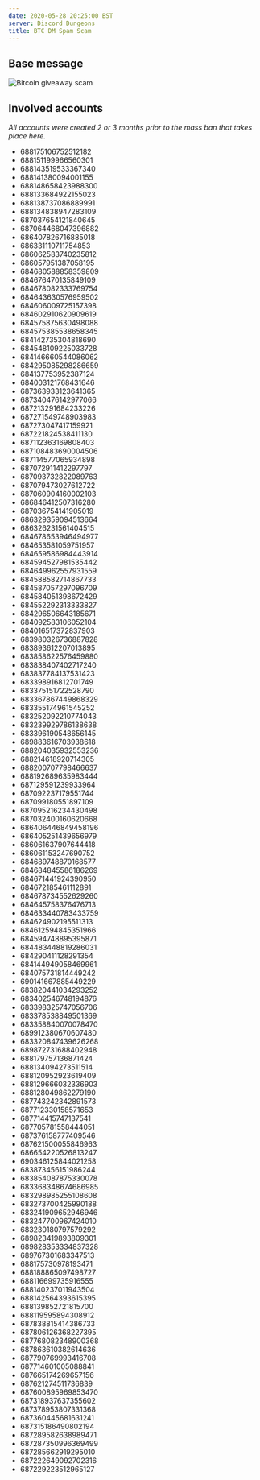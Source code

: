 ```yaml
---
date: 2020-05-28 20:25:00 BST
server: Discord Dungeons
title: BTC DM Spam Scam
---
```


## Base message

![Bitcoin giveaway scam](https://didyouget.ratelimited.today/bK5AWn3.png)

## Involved accounts

*All accounts were created 2 or 3 months prior to the mass ban that takes place here.*

- 688175106752512182
- 688151199966560301
- 688143519533367340
- 688141380094001155
- 688148658423988300
- 688133684922155023
- 688138737086889991
- 688134838947283109
- 687037654121840645
- 687064468047396882
- 686407826716885018
- 686331110711754853
- 686062583740235812
- 686057951387058195
- 684680588858359809
- 684676470135849109
- 684678082333769754
- 684643630576959502
- 684606009725157398
- 684602910620909619
- 684575875630498088
- 684575385538658345
- 684142735304818690
- 684548109225033728
- 684146660544086062
- 684295085298286659
- 684137753952387124
- 684003121768431646
- 687363933123641365
- 687340476142977066
- 687213291684233226
- 687271549748903983
- 687273047417159921
- 687221824538411130
- 687112363169808403
- 687108483690004506
- 687114577065934898
- 687072911412297797
- 687093732822089763
- 687079473027612722
- 687060904160002103
- 686846412507316280
- 687036754141905019
- 686329359094513664
- 686326231561404515
- 684678653946494977
- 684653581059751957
- 684659586984443914
- 684594527981535442
- 684649962557931559
- 684588582714867733
- 684587057297096709
- 684584051398672429
- 684552292313333827
- 684296506643185671
- 684092583106052104
- 684016517372837903
- 683980326736887828
- 683893612207013895
- 683858622576459880
- 683838407402717240
- 683837784137531423
- 683398916812701749
- 683375151722528790
- 683367867449868329
- 683355174961545252
- 683252092210774043
- 683239929786138638
- 683396190548656145
- 689883616703938618
- 688204035932553236
- 688214618920714305
- 688200707798466637
- 688192689635983444
- 687129591239933964
- 687092237179551744
- 687099180551897109
- 687095216234430498
- 687032400160620668
- 686406446849458196
- 686405251439656979
- 686061637907644418
- 686061153247690752
- 684689748870168577
- 684684845586186269
- 684671441924390950
- 684672185461112891
- 684678734552629260
- 684645758376476713
- 684633440783433759
- 684624902195511313
- 684612594845351966
- 684594748895395871
- 684483448819286031
- 684290411128291354
- 684144949058469961
- 684075731814449242
- 690141667885449229
- 683820441034293252
- 683402546748194876
- 683398325747056706
- 683378538849501369
- 683358840070078470
- 689912380670607480
- 683320847439626268
- 689872731688402948
- 688179757136871424
- 688134094273511514
- 688120952923619409
- 688129666032336903
- 688128049862279190
- 687743242342891573
- 687712330158571653
- 687714415747137541
- 687705781558444051
- 687376158777409546
- 687621500055846963
- 686654220526813247
- 690346125844021258
- 683873456151986244
- 683854087875330078
- 683368348674686985
- 683298985255108608
- 683273700425990188
- 683241909652946946
- 683247700967424010
- 683230180797579292
- 689823419893809301
- 689828353334837328
- 689767301683347513
- 688175730978193471
- 688188865097498727
- 688116699735916555
- 688140237011943504
- 688142564393615395
- 688139852721815700
- 688119595894308912
- 687838815414386733
- 687806126368227395
- 687768082348900368
- 687863610382614636
- 687790769993416708
- 687714601005088841
- 687665174269657156
- 687621274511736839
- 687600895969853470
- 687318937637355602
- 687378953807331368
- 687360445681631241
- 687315186490802194
- 687289582638989471
- 687287350996369499
- 687285662919295010
- 687222649092702316
- 687229223512965127
